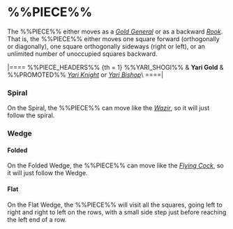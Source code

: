 # %%PIECE%%

The %%PIECE%% either moves as a [*Gold General*](gold_general.html)
or as a backward [*Rook*](rook.html). That is, the %%PIECE%% either
moves one square forward (orthogonally or diagonally), one square
orthogonally sideways (right or left), or an unlimited number of 
unoccupied squares backward.


|====
%%PIECE_HEADERS%%
{th = 1}  %%YARI_SHOGI%%
       &  **Yari Gold**
       &  %%PROMOTED%% [*Yari Knight*](yari_knight.html) or
                       [*Yari Bishop*](yari_bishop.html)\\
====|

### Spiral

On the Spiral, the %%PIECE%% can move like the [*Wazir*](wazir.html),
so it will just follow the spiral.

### Wedge

#### Folded

On the Folded Wedge, the %%PIECE%% can move like the
[*Flying Cock*](flying_cock.html),
so it will just follow the Wedge.

#### Flat

On the Flat Wedge, the %%PIECE%% will visit all the squares,
going left to right and right to left on the rows, with a small
side step just before reaching the left end of a row.
